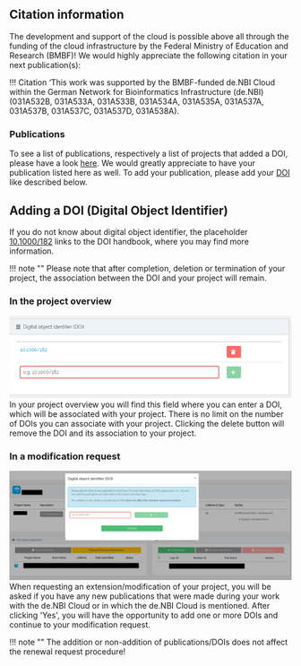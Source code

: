 ## Citation information
The development and support of the cloud is possible above all through the funding of the cloud infrastructure by the Federal Ministry of Education and Research (BMBF)! We would highly appreciate the following citation in your next publication(s):

!!! Citation 
    ‘This work was supported by the BMBF-funded de.NBI Cloud within the German Network for Bioinformatics Infrastructure (de.NBI) (031A532B, 031A533A, 031A533B, 031A534A, 031A535A, 031A537A, 031A537B, 031A537C, 031A537D, 031A538A).

### Publications
To see a list of publications, respectively a list of projects that added a DOI, please have a look [here](https://cloud.denbi.de/about/publications/). We would greatly appreciate to have your publication listed here as well. To add your publication, please add your [DOI](#adding-a-doi-digital-object-identifier) like described below.

## Adding a DOI (Digital Object Identifier)
If you do not know about digital object identifier, the placeholder [10.1000/182](https://doi.org/10.1000/182) links to the DOI handbook, where you may find more information.

!!! note ""
    Please note that after completion, deletion or termination of your project, the association between the DOI and your project will remain.

### In the project overview
![adding doi](portal/img/adding_doi.png)
In your project overview you will find this field where you can enter a DOI, which will be associated with your project. There is no limit on the number of DOIs you can associate with your project. Clicking the delete button will remove the DOI and its association to your project.  

### In a modification request
![adding-doi-mod-request](portal/img/adding_doi_mod_req.png)
When requesting an extension/modification of your project, you will be asked if you have any new publications that were made during your work with the de.NBI Cloud or in which the de.NBI Cloud is mentioned. After clicking 'Yes', you will have the opportunity to add one or more DOIs and continue to your modification request.

!!! note ""
    The addition or non-addition of publications/DOIs does not affect the renewal request procedure!
